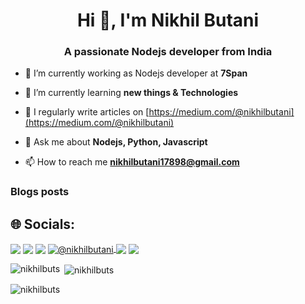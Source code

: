<h1 align="center">Hi 👋, I'm Nikhil Butani</h1>
<h3 align="center">A passionate Nodejs developer from India</h3>


- 🔭 I’m currently working as Nodejs developer at **7Span**

- 🌱 I’m currently learning **new things & Technologies**

- 📝 I regularly write articles on [https://medium.com/@nikhilbutani](https://medium.com/@nikhilbutani)

- 💬 Ask me about **Nodejs, Python, Javascript**

- 📫 How to reach me **nikhilbutani17898@gmail.com**

### Blogs posts
<!-- BLOG-POST-LIST:START -->
<!-- BLOG-POST-LIST:END -->

## 🌐 Socials: 
<a href="https://twitter.com/butani_nikhil" target="blank"><img align="center" src="https://img.shields.io/badge/Twitter-1DA1F2?style=for-the-badge&logo=twitter&logoColor=white"/></a> 
<a href="https://linkedin.com/in/nikhilbutani" target="blank"><img align="center" src="https://img.shields.io/badge/LinkedIn-0077B5?style=for-the-badge&logo=linkedin&logoColor=white" /></a>
<a href="https://discord.gg/Nikhil Butani#6213" target="blank"><img align="center" src="https://img.shields.io/badge/Discord-5865F2?style=for-the-badge&logo=discord&logoColor=white" /></a>
<a href="https://medium.com/@nikhilbutani" target="blank"><img align="center" src="https://img.shields.io/badge/Medium-12100E?style=for-the-badge&logo=medium&logoColor=white" alt="@nikhilbutani"/>
<a href="https://stackoverflow.com/users/10403396" target="blank"><img align="center" src="https://img.shields.io/badge/Stack_Overflow-FE7A16?style=for-the-badge&logo=stack-overflow&logoColor=white" /></a>
<a href="mailto:nikhilbutani17898@gmail.com" target="blank"><img align="center" src="https://img.shields.io/badge/Gmail-D14836?style=for-the-badge&logo=gmail&logoColor=white"/></a>

<p><img align="left" src="https://github-readme-stats.vercel.app/api/top-langs?username=nikhilbuts&show_icons=true&locale=en&layout=compact" alt="nikhilbuts" /></p>

<p>&nbsp;<img align="center" src="https://github-readme-stats.vercel.app/api?username=nikhilbuts&show_icons=true&locale=en" alt="nikhilbuts" /></p>

<p><img align="center" src="https://github-readme-streak-stats.herokuapp.com/?user=nikhilbuts&" alt="nikhilbuts" /></p>
